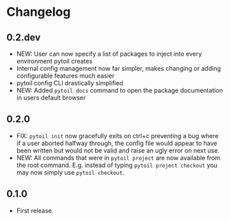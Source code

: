 # Changelog

## 0.2.dev

* NEW: User can now specify a list of packages to inject into every environment pytoil creates
* Internal config management now far simpler, makes changing or adding configurable features much easier
* pytoil config CLI drastically simplified
* NEW: Added `pytoil docs` command to open the package documentation in users default browser

## 0.2.0

* FIX: `pytoil init` now gracefully exits on ctrl+c preventing a bug where if a user aborted halfway through, the config file would appear to have been written but would not be valid and raise an ugly error on next use.
* NEW: All commands that were in `pytoil project` are now available from the root command. E.g. instead of typing `pytoil project checkout` you may now simply use `pytoil checkout`.

## 0.1.0

* First release.
